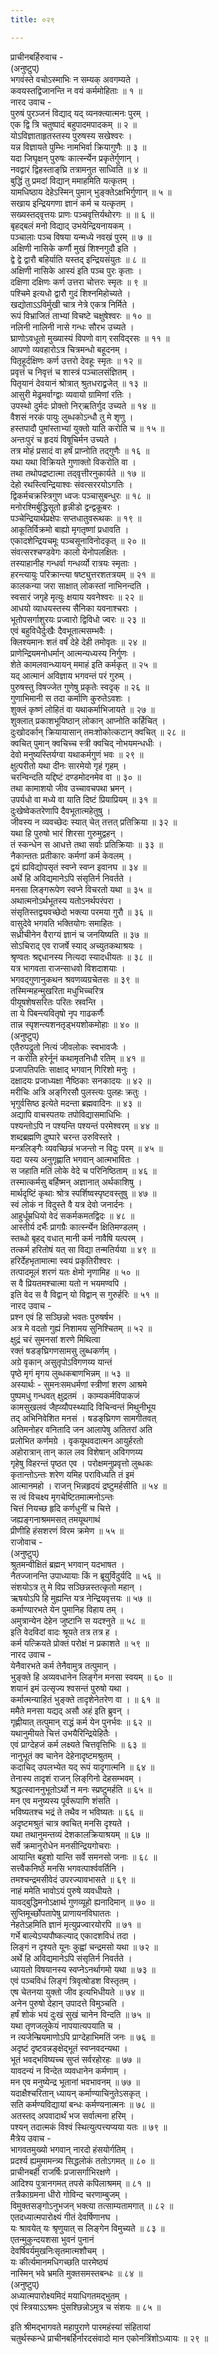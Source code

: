 ```yaml
---
title: ०२९

---
```

प्राचीनबर्हिरुवाच -  
(अनुष्टुप्)  
भगवंस्ते वचोऽस्माभिः न सम्यक् अवगम्यते ।  
कवयस्तद्विजानन्ति न वयं कर्ममोहिताः ॥ १ ॥  
नारद उवाच -  
पुरुषं पुरञ्जनं विद्याद् यद् व्यनक्त्यात्मनः पुरम् ।  
एक द्वि त्रि चतुष्पादं बहुपादमपादकम् ॥ २ ॥  
योऽविज्ञाताहृतस्तस्य पुरुषस्य सखेश्वरः ।  
यन्न विज्ञायते पुम्भिः नामभिर्वा क्रियागुणैः ॥ ३ ॥  
यदा जिघृक्षन् पुरुषः कार्त्स्न्येन प्रकृतेर्गुणान् ।  
नवद्वारं द्विहस्ताङ्‌‌घ्रि तत्रामनुत साध्विति ॥ ४ ॥  
बुद्धिं तु प्रमदां विद्यान् ममाहमिति यत्कृतम् ।  
यामधिष्ठाय देहेऽस्मिन् पुमान् भुङ्‌क्तेऽक्षभिर्गुणान् ॥ ५ ॥  
सखाय इन्द्रियगणा ज्ञानं कर्म च यत्कृतम् ।  
सख्यस्तद्‌वृत्तयः प्राणः पञ्चवृत्तिर्यथोरगः ॥ ॥ ६ ॥  
बृहद्‍बलं मनो विद्याद् उभयेन्द्रियनायकम् ।  
पञ्चालाः पञ्च विषया यन्मध्ये नवखं पुरम् ॥ ७ ॥  
अक्षिणी नासिके कर्णौ मुखं शिश्नगुदौ इति ।  
द्वे द्वे द्वारौ बहिर्याति यस्तद् इन्द्रियसंयुतः ॥ ८ ॥  
अक्षिणी नासिके आस्यं इति पञ्च पुरः कृताः ।  
दक्षिणा दक्षिणः कर्ण उत्तरा चोत्तरः स्मृतः ॥ ९ ॥  
पश्चिमे इत्यधो द्वारौ गुदं शिश्नमिहोच्यते ।  
खद्योताऽऽविर्मुखी चात्र नेत्रे एकत्र निर्मिते ।  
रूपं विभ्राजितं ताभ्यां विचष्टे चक्षुषेश्वरः ॥ १० ॥  
नलिनी नालिनी नासे गन्धः सौरभ उच्यते ।  
घ्राणोऽवधूतो मुख्यास्यं विपणो वाग् रसविद्‌रसः ॥ ११ ॥  
आपणो व्यवहारोऽत्र चित्रमन्धो बहूदनम् ।  
पितृहूर्दक्षिणः कर्ण उत्तरो देवहूः स्मृतः ॥ १२ ॥  
प्रवृत्तं च निवृत्तं च शास्त्रं पञ्चालसंज्ञितम् ।  
पितृयानं देवयानं श्रोत्रात् श्रुतधराद्व्रजेत् ॥ १३ ॥  
आसुरी मेढ्रमर्वाग्द्वाः व्यवायो ग्रामिणां रतिः ।  
उपस्थो दुर्मदः प्रोक्तो निर्‌ऋतिर्गुद उच्यते ॥ १४ ॥  
वैशसं नरकं पायुः लुब्धकोऽन्धौ तु मे शृणु ।  
हस्तपादौ पुमांस्ताभ्यां युक्तो याति करोति च ॥ १५ ॥  
अन्तःपुरं च हृदयं विषूचिर्मन उच्यते ।  
तत्र मोहं प्रसादं वा हर्षं प्राप्नोति तद्‍गुणैः ॥ १६ ॥  
यथा यथा विक्रियते गुणाक्तो विकरोति वा ।  
तथा तथोपद्रष्टात्मा तद्‌वृत्तीरनुकार्यते ॥ १७ ॥  
देहो रथस्त्विन्द्रियाश्वः संवत्सररयोऽगतिः ।  
द्विकर्मचक्रस्त्रिगुण ध्वजः पञ्चासुबन्धुरः ॥ १८ ॥  
मनोरश्मिर्बुद्धिसूतो हृन्नीडो द्वन्द्वकूबरः ।  
पञ्चेन्द्रियार्थप्रक्षेपः सप्तधातुवरूथकः ॥ १९ ॥  
आकूतिर्विक्रमो बाह्यो मृगतृष्णां प्रधावति ।  
एकादशेन्द्रियचमूः पञ्चसूनाविनोदकृत् ॥ २० ॥  
संवत्सरश्चण्डवेगः कालो येनोपलक्षितः ।  
तस्याहानीह गन्धर्वा गन्धर्व्यो रात्रयः स्मृताः ।  
हरन्त्यायुः परिक्रान्त्या षष्ट्युत्तरशतत्रयम् ॥ २१ ॥  
कालकन्या जरा साक्षात् लोकस्तां नाभिनन्दति ।  
स्वसारं जगृहे मृत्युः क्षयाय यवनेश्वरः ॥ २२ ॥  
आधयो व्याधयस्तस्य सैनिका यवनाश्चराः ।  
भूतोपसर्गाशुरयः प्रज्वारो द्विविधो ज्वरः ॥ २३ ॥  
एवं बहुविधैर्दुःखैः दैवभूतात्मसम्भवैः ।  
क्लिश्यमानः शतं वर्षं देहे देही तमोवृतः ॥ २४ ॥  
प्राणेन्द्रियमनोधर्मान् आत्मन्यध्यस्य निर्गुणः ।  
शेते कामलवान्ध्यायन् ममाहं इति कर्मकृत् ॥ २५ ॥  
यद् आत्मानं अविज्ञाय भगवन्तं परं गुरुम् ।  
पुरुषस्तु विषज्जेत गुणेषु प्रकृतेः स्वदृक् ॥ २६ ॥  
गुणाभिमानी स तदा कर्माणि कुरुतेऽवशः ।  
शुक्लं कृष्णं लोहितं वा यथाकर्माभिजायते ॥ २७ ॥  
शुक्लात् प्रकाशभूयिष्ठान् लोकान् आप्नोति कर्हिचित् ।  
दुःखोदर्कान् क्रियायासान् तमःशोकोत्कटान् क्वचित् ॥ २८ ॥  
क्वचित् पुमान् क्वचिच्च स्त्री क्वचिद् नोभयमन्धधीः ।  
देवो मनुष्यस्तिर्यग्वा यथाकर्मगुणं भवः ॥ २९ ॥  
क्षुत्परीतो यथा दीनः सारमेयो गृहं गृहम् ।  
चरन्विन्दति यद्दिष्टं दण्डमोदनमेव वा ॥ ३० ॥  
तथा कामाशयो जीव उच्चावचपथा भ्रमन् ।  
उपर्यधो वा मध्ये वा याति दिष्टं प्रियाप्रियम् ॥ ३१ ॥  
दुःखेष्वेकतरेणापि दैवभूतात्महेतुषु ।  
जीवस्य न व्यवच्छेदः स्यात् चेत् तत्तत् प्रतिक्रिया ॥ ३२ ॥  
यथा हि पुरुषो भारं शिरसा गुरुमुद्वहन् ।  
तं स्कन्धेन स आधत्ते तथा सर्वाः प्रतिक्रियाः ॥ ३३ ॥  
नैकान्ततः प्रतीकारः कर्मणां कर्म केवलम् ।  
द्वयं ह्यविद्योपसृतं स्वप्ने स्वप्न इवानघ ॥ ३४ ॥  
अर्थे हि अविद्यमानेऽपि संसृतिर्न निवर्तते ।  
मनसा लिङ्‌गरूपेण स्वप्ने विचरतो यथा ॥ ३५ ॥  
अथात्मनोऽर्थभूतस्य यतोऽनर्थपरंपरा ।  
संसृतिस्तद्व्यवच्छेदो भक्त्या परमया गुरौ ॥ ३६ ॥  
वासुदेवे भगवति भक्तियोगः समाहितः ।  
सध्रीचीनेन वैराग्यं ज्ञानं च जनयिष्यति ॥ ३७ ॥  
सोऽचिराद् एव राजर्षे स्याद् अच्युतकथाश्रयः ।  
श्रृण्वतः श्रद्दधानस्य नित्यदा स्यादधीयतः ॥ ३८ ॥  
यत्र भागवता राजन्साधवो विशदाशयाः ।  
भगवद्‍गुणानुकथन श्रवणव्यग्रचेतसः ॥ ३९ ॥  
तस्मिन्महन्मुखरिता मधुभिच्चरित्र  
     पीयूषशेषसरितः परितः स्रवन्ति ।  
ता ये पिबन्त्यवितृषो नृप गाढकर्णैः  
     तान्न स्पृशन्त्यशनतृड्भयशोकमोहाः ॥ ४० ॥  
(अनुष्टुप्)  
एतैरुपद्रुतो नित्यं जीवलोकः स्वभावजैः ।  
न करोति हरेर्नूनं कथामृतनिधौ रतिम् ॥ ४१ ॥  
प्रजापतिपतिः साक्षाद् भगवान् गिरिशो मनुः ।  
दक्षादयः प्रजाध्यक्षा नैष्ठिकाः सनकादयः ॥ ४२ ॥  
मरीचिः अत्रि अङ्‌गिरसौ पुलस्त्यः पुलहः क्रतुः ।  
भृगुर्वसिष्ठ इत्येते मदन्ता ब्रह्मवादिनः ॥ ४३ ॥  
अद्यापि वाचस्पतयः तपोविद्यासमाधिभिः ।  
पश्यन्तोऽपि न पश्यन्ति पश्यन्तं परमेश्वरम् ॥ ४४ ॥  
शब्दब्रह्मणि दुष्पारे चरन्त उरुविस्तरे ।  
मन्त्रलिङ्‌गैः व्यवच्छिन्नं भजन्तो न विदुः परम् ॥ ४५ ॥  
यदा यस्य अनुगृह्णाति भगवान् आत्मभावितः ।  
स जहाति मतिं लोके वेदे च परिनिष्ठिताम् ॥ ४६ ॥  
तस्मात्कर्मसु बर्हिष्मन् अज्ञानात् अर्थकाशिषु ।  
मार्थदृष्टिं कृथाः श्रोत्र स्पर्शिष्वस्पृष्टवस्तुषु ॥ ४७ ॥  
स्वं लोकं न विदुस्ते वै यत्र देवो जनार्दनः ।  
आहुर्धूम्रधियो वेदं सकर्मकमतद्विदः ॥ ४८ ॥  
आस्तीर्य दर्भैः प्रागग्रैः कार्त्स्न्येन क्षितिमण्डलम् ।  
स्तब्धो बृहद् वधात् मानी कर्म नावैषि यत्परम् ।  
तत्कर्म हरितोषं यत् सा विद्या तन्मतिर्यया ॥ ४९ ॥  
हरिर्देहभृतामात्मा स्वयं प्रकृतिरीश्वरः ।  
तत्पादमूलं शरणं यतः क्षेमो नृणामिह ॥ ५० ॥  
स वै प्रियतमश्चात्मा यतो न भयमण्वपि ।  
इति वेद स वै विद्वान् यो विद्वान् स गुरुर्हरिः ॥ ५१ ॥  
नारद उवाच -  
प्रश्न एवं हि सञ्छिन्नो भवतः पुरुषर्षभ ।  
अत्र मे वदतो गुह्यं निशामय सुनिश्चितम् ॥ ५२ ॥  
क्षुद्रं चरं सुमनसां शरणे मिथित्वा  
     रक्तं षडङ्‌घ्रिगणसामसु लुब्धकर्णम् ।  
अग्रे वृकान् असुतृपोऽविगणय्य यान्तं  
     पृष्ठे मृगं मृगय लुब्धकबाणभिन्नम् ॥ ५३ ॥  
अस्यार्थः - सुमनःसमधर्मणां स्त्रीणां शरण आश्रमे  
पुष्पमधु गन्धवत् क्षुद्रतमं । काम्यकर्मविपाकजं  
कामसुखलवं जैह्व्यौपस्थ्यादि विचिन्वन्तं मिथुनीभूय  
तद् अभिनिवेशित मनसं । षडङ्‌घ्रिगण सामगीतवत्  
अतिमनोहर वनितादि जन आलापेषु अतितरां अति  
प्रलोभित कर्णमग्रे । वृकयूथवदात्मन आयुर्हरतो  
अहोरात्रान् तान् काल लव विशेषान् अविगणय्य  
गृहेषु विहरन्तं पृष्ठत एव । परोक्षमनुप्रवृत्तो लुब्धकः  
कृतान्तोऽन्तः शरेण यमिह पराविध्यति तं इमं  
आत्मानमहो । राजन् भिन्नहृदयं द्रष्टुमर्हसीति ॥ ५४ ॥  
स त्वं विचक्ष्य मृगचेष्टितमात्मनोऽन्तः  
     चित्तं नियच्छ हृदि कर्णधुनीं च चित्ते ।  
जह्यङ्‌गनाश्रममसत् तमयूथगाथं  
     प्रीणीहि हंसशरणं विरम क्रमेण ॥ ५५ ॥  
राजोवाच -  
(अनुष्टुप्)  
श्रुतमन्वीक्षितं ब्रह्मन् भगवान् यदभाषत ।  
नैतज्जानन्ति उपाध्यायाः किं न ब्रूयुर्विदुर्यदि ॥ ५६ ॥  
संशयोऽत्र तु मे विप्र सञ्छिन्नस्तत्कृतो महान् ।  
ऋषयोऽपि हि मुह्यन्ति यत्र नेन्द्रियवृत्तयः ॥ ५७ ॥  
कर्माण्यारभते येन पुमानिह विहाय तम् ।  
अमुत्रान्येन देहेन जुष्टानि स यदश्नुते ॥ ५८ ॥  
इति वेदविदां वादः श्रूयते तत्र तत्र ह ।  
कर्म यत्क्रियते प्रोक्तं परोक्षं न प्रकाशते ॥ ५९ ॥  
नारद उवाच -  
येनैवारभते कर्म तेनैवामुत्र तत्पुमान् ।  
भुङ्‌क्ते हि अव्यवधानेन लिङ्‌गेन मनसा स्वयम् ॥ ६० ॥  
शयानं इमं उत्सृज्य श्वसन्तं पुरुषो यथा ।  
कर्मात्मन्याहितं भुङ्‌क्ते तादृशेनेतरेण वा । ॥ ६१ ॥  
ममैते मनसा यद्यद् असौ अहं इति ब्रुवन् ।  
गृह्णीयात् तत्पुमान् राद्धं कर्म येन पुनर्भवः ॥ ६२ ॥  
यथानुमीयते चित्तं उभयैरिन्द्रियेहितैः ।  
एवं प्राग्देहजं कर्म लक्ष्यते चित्तवृत्तिभिः ॥ ६३ ॥  
नानुभूतं क्व चानेन देहेनादृष्टमश्रुतम् ।  
कदाचिद् उपलभ्येत यद् रूपं यादृगात्मनि ॥ ६४ ॥  
तेनास्य तादृशं राजन् लिङ्‌गिनो देहसम्भवम् ।  
श्रद्धत्स्वाननुभूतोऽर्थो न मनः स्प्रष्टुमर्हति ॥ ६५ ॥  
मन एव मनुष्यस्य पूर्वरूपाणि शंसति ।  
भविष्यतश्च भद्रं ते तथैव न भविष्यतः ॥ ६६ ॥  
अदृष्टमश्रुतं चात्र क्वचित् मनसि दृश्यते ।  
यथा तथानुमन्तव्यं देशकालक्रियाश्रयम् ॥ ६७ ॥  
सर्वे क्रमानुरोधेन मनसीन्द्रियगोचराः ।  
आयान्ति बहुशो यान्ति सर्वे समनसो जनाः ॥ ६८ ॥  
सत्त्वैकनिष्ठे मनसि भगवत्पार्श्ववर्तिनि ।  
तमश्चन्द्रमसीवेदं उपरज्यावभासते ॥ ६९ ॥  
नाहं ममेति भावोऽयं पुरुषे व्यवधीयते ।  
यावद्‍बुद्धिमनोऽक्षार्थ गुणव्यूहो ह्यनादिमान् ॥ ७० ॥  
सुप्तिमूर्च्छोपतापेषु प्राणायनविघाततः ।  
नेहतेऽहमिति ज्ञानं मृत्युप्रज्वारयोरपि ॥ ७१ ॥  
गर्भे बाल्येऽप्यपौष्कल्याद् एकादशविधं तदा ।  
लिङ्‌गं न दृश्यते यूनः कुह्वां चन्द्रमसो यथा ॥ ७२ ॥  
अर्थे हि अविद्यमानेऽपि संसृतिर्न निवर्तते ।  
ध्यायतो विषयानस्य स्वप्नेऽनर्थागमो यथा ॥ ७३ ॥  
एवं पञ्चविधं लिङ्‌गं त्रिवृत्षोडश विस्तृतम् ।  
एष चेतनया युक्तो जीव इत्यभिधीयते ॥ ७४ ॥  
अनेन पुरुषो देहान् उपादत्ते विमुञ्चति ।  
हर्षं शोकं भयं दुःखं सुखं चानेन विन्दति ॥ ७५ ॥  
यथा तृणजलूकेयं नापयात्यपयाति च ।  
न त्यजेन्म्रियमाणोऽपि प्राग्देहाभिमतिं जनः ॥ ७६ ॥  
अदृष्टं दृष्टवन्नङ्‌क्षेद्‍भूतं स्वप्नवदन्यथा ।  
भूतं भवद्‍भविष्यच्च सुप्तं सर्वरहोरहः ॥ ७७ ॥  
यावदन्यं न विन्देत व्यवधानेन कर्मणाम् ।  
मन एव मनुष्येन्द्र भूतानां भवभावनम् ॥ ७७ ॥  
यदाक्षैश्चरितान् ध्यायन् कर्माण्याचिनुतेऽसकृत् ।  
सति कर्मण्यविद्यायां बन्धः कर्मण्यनात्मनः ॥ ७८ ॥  
अतस्तद् अपवादार्थं भज सर्वात्मना हरिम् ।  
पश्यन् तदात्मकं विश्वं स्थित्युत्पत्त्यप्यया यतः ॥ ७९ ॥  
मैत्रेय उवाच -  
भागवतमुख्यो भगवान् नारदो हंसयोर्गतिम् ।  
प्रदर्श्य ह्यमुमामन्त्र्य सिद्धलोकं ततोऽगमत् ॥ ८० ॥  
प्राचीनबर्ही राजर्षिः प्रजासर्गाभिरक्षणे ।  
आदिश्य पुत्रानगमत् तपसे कपिलाश्रमम् ॥ ८१ ॥  
तत्रैकाग्रमना धीरो गोविन्द चरणाम्बुजम् ।  
विमुक्तसङ्‌गोऽनुभजन् भक्त्या तत्साम्यतामगात् ॥ ८२ ॥  
एतदध्यात्मपारोक्ष्यं गीतं देवर्षिणानघ ।  
यः श्रावयेत् यः श्रृणुयात् स लिङ्‌गेन विमुच्यते ॥ ८३ ॥  
एतन्मुकुन्दयशसा भुवनं पुनानं  
     देवर्षिवर्यमुखनिःसृतमात्मशौचम् ।  
यः कीर्त्यमानमधिगच्छति पारमेष्ठ्यं  
     नास्मिन् भवे भ्रमति मुक्तसमस्तबन्धः ॥ ८४ ॥  
(अनुष्टुप्)  
अध्यात्मपारोक्ष्यमिदं मयाधिगतमद्‍भुतम् ।  
एवं स्त्रियाऽऽश्रमः पुंसश्छिन्नोऽमुत्र च संशयः ॥ ८५ ॥  
  
इति श्रीमद्‌भागवते महापुराणे पारमहंस्यां संहितायां  
चतुर्थस्कन्धे प्राचीनबर्हिर्नारदसंवादो मान एकोनत्रिंशोऽध्यायः ॥ २९ ॥